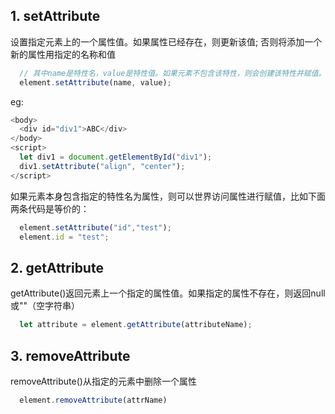 ## 1. setAttribute
设置指定元素上的一个属性值。如果属性已经存在，则更新该值; 否则将添加一个新的属性用指定的名称和值
```js
  // 其中name是特性名，value是特性值。如果元素不包含该特性，则会创建该特性并赋值。
  element.setAttribute(name, value);
```
eg:
```js
<body>
  <div id="div1">ABC</div>
</body>
<script>  
  let div1 = document.getElementById("div1"); 
  div1.setAttribute("align", "center");
</script>
```

如果元素本身包含指定的特性名为属性，则可以世界访问属性进行赋值，比如下面两条代码是等价的：
```js
  element.setAttribute("id","test");
  element.id = "test";
```

## 2. getAttribute
getAttribute()返回元素上一个指定的属性值。如果指定的属性不存在，则返回null或""（空字符串）

```js
  let attribute = element.getAttribute(attributeName);  
```

## 3. removeAttribute
removeAttribute()从指定的元素中删除一个属性

```js
  element.removeAttribute(attrName)
```

